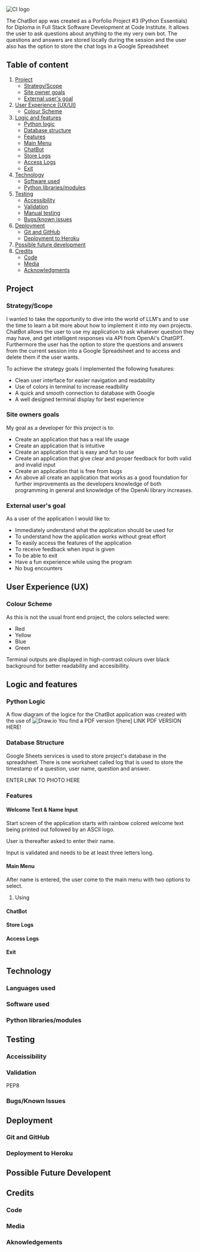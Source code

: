 ![CI logo](https://codeinstitute.s3.amazonaws.com/fullstack/ci_logo_small.png)

The ChatBot app was created as a Porfolio Project #3 (Python Essentials) for Diploma in Full Stack Software Development at Code Institute. It allows the user to ask questions about anything to the my very own bot. The questions and answers are stored locally during the session and the user also has the option to store the chat logs in a Google Spreadsheet 

## Table of content
1. [Project](#project)
    * [Strategy/Scope](#strategy-scope)
    * [Site owner goals](#site-owner-goals)
    * [External user's goal](#external-users-goal)
2. [User Experience (UX/UI)](#user-experience-ux-ui)
    * [Colour Scheme](#colour-scheme)
3. [Logic and features](#logic-and-features)
    * [Python logic](#python-logic)
    * [Database structure](#database-structure)
    * [Features](#features)
    * [Main Menu](#main-menu)
    * [ChatBot](#chatbot)
    * [Store Logs](#store-logs)
    * [Access Logs](#access-logs)
    * [Exit](#exit)
4. [Technology](#technology)
    * [Software used](#software-used)
    * [Python libraries/modules](#python-libraries-modules)
5. [Testing](#testing)
    * [Accessibility](#accessibility)
    * [Validation](#validation)
    * [Manual testing](#manual-testing)
    * [Bugs/known issues](#bugs-known-issues)
6. [Deployment](#deployment)
    * [Git and GitHub](#git-and-github)
    * [Deployment to Heroku](#deployment-to-heroku)
7. [Possible future development](#possible-future-development)
8. [Credits](#credits)
    * [Code](#code)
    * [Media](#media)
    * [Acknowledgments](#acknowledgments)


## Project
### Strategy/Scope
I wanted to take the opportunity to dive into the world of LLM's and to use the time to learn a bit more about how to implement it into my own projects. 
ChatBot allows the user to use my application to ask whatever question they may have, and get intelligent responses via API from OpenAi's ChatGPT. Furthermore the user has the option to store the questions and answers from the current session into a Google Spreadsheet and to access and delete them if the user wants.

To achieve the strategy goals I implemented the following fueatures:
- Clean user interface for easier navigation and readability
- Use of colors in terminal to increase readbility
- A quick and smooth connection to database with Google
- A well designed terminal display for best experience

### Site owners goals
My goal as a developer for this project is to:
- Create an application that has a real life usage
- Create an application that is intuitive
- Create an application that is easy and fun to use
- Create an application that give clear and proper feedback for both valid and invalid input
- Create an application that is free from bugs
- An above all create an application that works as a good foundation for further improvements as the developers knowledge of both programming in general and knowledge of the OpenAi library increases.

### External user's goal
As a user of the application I would like to:
- Immediately understand what the application should be used for
- To understand how the application works without great effort
- To easily access the features of the application
- To receive feedback when input is given
- To be able to exit
- Have a fun experience while using the program
- No bug encounters

## User Experience (UX)
### Colour Scheme
As this is not the usual front end project, the colors selected were:
- Red
- Yellow
- Blue
- Green

Terminal outputs are displayed in high-contrast colours over black background for better readability and accesibillity. 


## Logic and features
### Python Logic
A flow diagram of the logice for the ChatBot application was created with the use of ![Draw.io](https://app.diagrams.net/)
You find a PDF version ![here] LINK PDF VERSION HERE!

### Database Structure
Google Sheets services is used to store project's database in the spreadsheet. There is one worksheet called log that is used to store the timestamp of a question, user name, question and answer.

ENTER LINK TO PHOTO HERE


### Features

#### Welcome Text & Name Input
Start screen of the application starts with rainbow colored welcome text being printed out followed by an ASCII logo.

User is thereafter asked to enter their name.

Input is validated and needs to be at least three letters long.

#### Main Menu
After name is entered, the user come to the main menu with two options to select.
1. Using

#### ChatBot

#### Store Logs
#### Access Logs
#### Exit

## Technology
### Languages used
### Software used
### Python libraries/modules

## Testing
### Acceissibility
### Validation
PEP8
### Bugs/Known Issues

## Deployment
### Git and GitHub
### Deployment to Heroku

## Possible Future Developent

## Credits
### Code
### Media
### Aknowledgements
